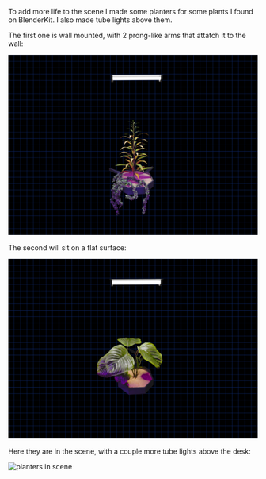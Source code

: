 
To add more life to the scene I made some planters for some plants I found on BlenderKit. I also made tube lights above them.

The first one is wall mounted, with 2 prong-like arms that attatch it to the wall:

![planter 1](/images/day-7-planter-1.png)

The second will sit on a flat surface:

![planter 2](/images/day-7-planter-2.png)

Here they are in the scene, with a couple more tube lights above the desk:

![planters in scene](/images/day-7-scene.png)



<div style="height: 1em"> </div>
